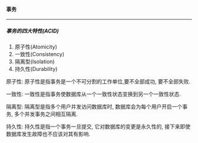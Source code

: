 #### 事务

---

##### 事务的四大特性(ACID)

1. 原子性(Atomicity)
2. 一致性(Consistency)
3. 隔离型(Isolation)
4. 持久性(Durability)

原子性: 原子性是指事务是一个不可分割的工作单位,要不全部成功, 要不全部失败.

一致性: 一致性是指事务使数据库从一个一致性状态变换到另一个一致性状态.

隔离型: 隔离型是指多个用户并发访问数据库时, 数据库会为每个用户开启一个事务, 多个并发事务之间相互隔离.

持久性: 持久性是指一个事务一旦提交, 它对数据库的变更是永久性的, 接下来即使数据库发生故障也不应该对其有影响.



 